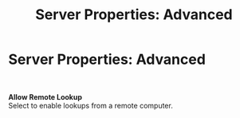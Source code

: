﻿---
title: 'Server Properties: Advanced'
TOCTitle: 'Server Properties: Advanced'
ms:assetid: a361adb7-3215-4e0b-ad0d-a6ced527eaa9
ms:mtpsurl: https://msdn.microsoft.com/library/Bb743643(v=BTS.80)
ms:contentKeyID: 51530168
ms.date: 08/30/2017
mtps_version: v=BTS.80
f1_keywords:
- bts10.esso.server.properties.advanced
---

# Server Properties: Advanced

 

**Allow Remote Lookup**  
Select to enable lookups from a remote computer.

